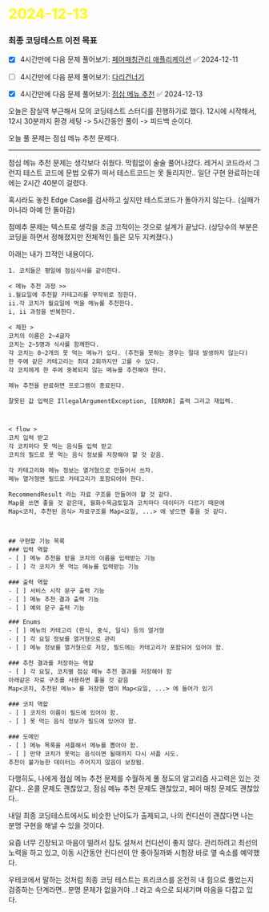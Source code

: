# <span style="color:yellow">2024-12-13</span>

### 최종 코딩테스트 이전 목표
- [x] 4시간만에 다음 문제 풀어보기: [페어매칭관리 애플리케이션](https://github.com/woowacourse/java-pairmatching-precourse) ✅ 2024-12-11
- [ ] 4시간만에 다음 문제 풀어보기: [다리건너기](https://github.com/bark20/java-bridge)
- [x] 4시간만에 다음 문제 풀어보기: [점심 메뉴 추천](https://github.com/70825/java-menu) ✅ 2024-12-13


오늘은 잠실역 부근해서 모의 코딩테스트 스터디를 진행하기로 했다.
12시에 시작해서,
12시 30분까지 환경 세팅 -> 5시간동안 풀이 -> 피드백 순이다.

오늘 풀 문제는 점심 메뉴 추천 문제다.


- - -

점심 메뉴 추천 문제는 생각보다 쉬웠다. 막힘없이 술술 풀어나갔다.
레거시 코드라서 그런지 테스트 코드에 문법 오류가 떠서 테스트코드는 못 돌리지만..
일단 구현 완료하는데에는 2시간 40분이 걸렸다.

혹시라도 놓친 Edge Case를 검사하고 싶지만 테스트코드가 돌아가지 않는다.. (실패가 아니라 아예 안 돌아감)


점메추 문제는 텍스트로 생각을 조금 끄적이는 것으로 설계가 끝났다. (상당수의 부분은 코딩을 하면서 정해졌지만 전체적인 틀은 모두 지켜졌다.) 

아래는 내가 끄적인 내용이다.

```
1. 코치들은 평일에 점심식사를 같이한다.

< 메뉴 추천 과정 >>
i.월요일에 추천할 카테고리를 무작위로 정한다.
ii.각 코치가 월요일에 먹을 메뉴를 추천한다.
i, ii 과정을 반복한다.

< 제한 >
코치의 이름은 2~4글자
코치는 2~5명과 식사를 함께한다.
각 코치는 0~2개의 못 먹는 메뉴가 있다. (추천을 못하는 경우는 절대 발생하지 않는다)
한 주에 같은 카테고리는 최대 2회까지만 고를 수 있다.
각 코치에게 한 주에 중복되지 않는 메뉴를 추천해야 한다.

메뉴 추천을 완료하면 프로그램이 종료된다.

잘못된 값 입력은 IllegalArgumentException, [ERROR] 출력 그리고 재입력.



< flow >
코치 입력 받고
각 코치마다 못 먹는 음식들 입력 받고
코치의 필드로 못 먹는 음식 정보를 저장해야 할 것 같음.

각 카테고리와 메뉴 정보는 열거형으로 만들어서 쓰자.
메뉴 열거형엔 필드로 카테고리가 포함되어야 한다.

RecommendResult 라는 자료 구조를 만들어야 할 것 같다.
Map을 쓰면 좋을 것 같은데, 월화수목금토일과 코치마다 데이터가 다르기 때문에
Map<코치, 추천된 음식> 자료구조를 Map<요일, ...> 에 넣으면 좋을 것 같다.



## 구현할 기능 목록
### 입력 역할
- [ ] 메뉴 추천을 받을 코치의 이름을 입력받는 기능
- [ ] 각 코치가 못 먹는 메뉴를 입력받는 기능

### 출력 역할
- [ ] 서비스 시작 문구 출력 기능
- [ ] 메뉴 추천 결과 출력 기능
- [ ] 예외 문구 출력 기능

### Enums
- [ ] 메뉴의 카테고리 (한식, 중식, 일식) 등의 열거형
- [ ] 각 요일 정보를 열거형으로 관리
- [ ] 메뉴 정보를 열거형으로 저장, 필드에는 카테고리가 포함되어 있어야 함.

### 추천 결과를 저장하는 역할
- [ ] 각 요일, 코치별 점심 메뉴 추천 결과를 저장해야 함
아래같은 자료 구조를 사용하면 좋을 것 같음  
Map<코치, 추천된 메뉴> 를 저장한 맵이 Map<요일, ...> 에 들어가 있기

### 코치 역할
- [ ] 코치의 이름이 필드에 있어야 함.
- [ ] 못 먹는 음식 정보가 필드에 있어야 함.

### 도메인
- [ ] 메뉴 목록을 셔플해서 메뉴를 뽑아야 함.
- [ ] 만약 코치가 못먹는 음식이면 될때까지 다시 셔플 시도.
추천이 불가능한 데이터는 주어지지 않음이 보장됨.
```


다행히도, 나에게 점심 메뉴 추천 문제를 수월하게 풀 정도의 알고리즘 사고력은 있는 것 같다..
온콜 문제도 괜찮았고, 점심 메뉴 추천 문제도 괜찮았고, 페어 매칭 문제도 괜찮았다..

내일 최종 코딩테스트에서도 비슷한 난이도가 출제되고, 나의 컨디션이 괜찮다면 나는 분명 구현을 해낼 수 있을 것이다.

요즘 너무 긴장되고 마음이 떨려서 잠도 설쳐서 컨디션이 좋지 않다. 관리하려고 최선의 노력을 하고 있고, 이동 시간동안 컨디션이 안 좋아질까봐 시험장 바로 옆 숙소를 예약했다.

우테코에서 말하는 것처럼 최종 코딩 테스트는 프리코스를 온전히 내 힘으로 풀었는지 검증하는 단계라면.. 분명 문제가 없을거야 ..! 라고 속으로 되새기며 마음을 다잡고 있다.